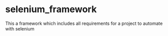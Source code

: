 # selenium_framework
This a framework which includes all requirements for a project to automate with selenium
